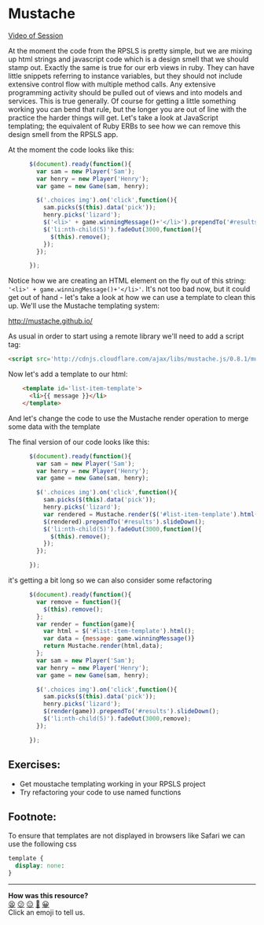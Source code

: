 Mustache
=======

[Video of Session](https://www.youtube.com/watch?v=-Jgx_DllzQg)

At the moment the code from the RPSLS is pretty simple, but we are mixing up html strings and javascript code which is a design smell that we should stamp out.  Exactly the same is true for our erb views in ruby.  They can have little snippets referring to instance variables, but they should not include extensive control flow with multiple method calls.  Any extensive programming activity should be pulled out of views and into models and services.  This is true generally.  Of course for getting a little something working you can bend that rule, but the longer you are out of line with the practice the harder things will get.  Let's take a look at JavaScript templating; the equivalent of Ruby ERBs to see how we can remove this design smell from the RPSLS app.

At the moment the code looks like this:

```javascript
      $(document).ready(function(){
        var sam = new Player('Sam');
        var henry = new Player('Henry');
        var game = new Game(sam, henry);

        $('.choices img').on('click',function(){
          sam.picks($(this).data('pick'));
          henry.picks('lizard');
          $('<li>' + game.winningMessage()+'</li>').prependTo('#results').slideDown();
          $('li:nth-child(5)').fadeOut(3000,function(){
            $(this).remove();
          });
        });

      });
````

Notice how we are creating an HTML element on the fly out of this string:  `'<li>' + game.winningMessage()+'</li>'`.  It's not too bad now, but it could get out of hand - let's take a look at how we can use a template to clean this up.  We'll use the Mustache templating system:

http://mustache.github.io/

As usual in order to start using a remote library we'll need to add a script tag:


```html
<script src='http://cdnjs.cloudflare.com/ajax/libs/mustache.js/0.8.1/mustache.min.js'></script>
```

Now let's add a template to our html:

```html
    <template id='list-item-template'>
      <li>{{ message }}</li>
    </template>
```

And let's change the code to use the Mustache render operation to merge some data with the template


The final version of our code looks like this:

```javascript
      $(document).ready(function(){
        var sam = new Player('Sam');
        var henry = new Player('Henry');
        var game = new Game(sam, henry);

        $('.choices img').on('click',function(){
          sam.picks($(this).data('pick'));
          henry.picks('lizard');
          var rendered = Mustache.render($('#list-item-template').html(),{message: game.winningMessage()});
          $(rendered).prependTo('#results').slideDown();
          $('li:nth-child(5)').fadeOut(3000,function(){
            $(this).remove();
          });
        });

      });
```

it's getting a bit long so we can also consider some refactoring

```javascript
      $(document).ready(function(){
        var remove = function(){
          $(this).remove();
        };
        var render = function(game){
          var html = $('#list-item-template').html();
          var data = {message: game.winningMessage()}
          return Mustache.render(html,data);
        };
        var sam = new Player('Sam');
        var henry = new Player('Henry');
        var game = new Game(sam, henry);

        $('.choices img').on('click',function(){
          sam.picks($(this).data('pick'));
          henry.picks('lizard');
          $(render(game)).prependTo('#results').slideDown();
          $('li:nth-child(5)').fadeOut(3000,remove);
        });

      });
```

Exercises:
---------

* Get moustache templating working in your RPSLS project
* Try refactoring your code to use named functions


Footnote:
---------

To ensure that templates are not displayed in browsers like Safari we can use the following css

```css
template {
  display: none:
}
```

<!-- BEGIN GENERATED SECTION DO NOT EDIT -->

---

**How was this resource?**  
[😫](https://airtable.com/shrUJ3t7KLMqVRFKR?prefill_Repository=course&prefill_File=walkthroughs/mustache.md&prefill_Sentiment=😫) [😕](https://airtable.com/shrUJ3t7KLMqVRFKR?prefill_Repository=course&prefill_File=walkthroughs/mustache.md&prefill_Sentiment=😕) [😐](https://airtable.com/shrUJ3t7KLMqVRFKR?prefill_Repository=course&prefill_File=walkthroughs/mustache.md&prefill_Sentiment=😐) [🙂](https://airtable.com/shrUJ3t7KLMqVRFKR?prefill_Repository=course&prefill_File=walkthroughs/mustache.md&prefill_Sentiment=🙂) [😀](https://airtable.com/shrUJ3t7KLMqVRFKR?prefill_Repository=course&prefill_File=walkthroughs/mustache.md&prefill_Sentiment=😀)  
Click an emoji to tell us.

<!-- END GENERATED SECTION DO NOT EDIT -->
